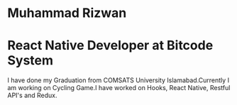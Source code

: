 # Muhammad Rizwan
# React Native Developer at Bitcode System
I have done my Graduation from COMSATS University Islamabad.Currently I am working on Cycling Game.I have worked on Hooks, React Native, Restful API's and Redux.
